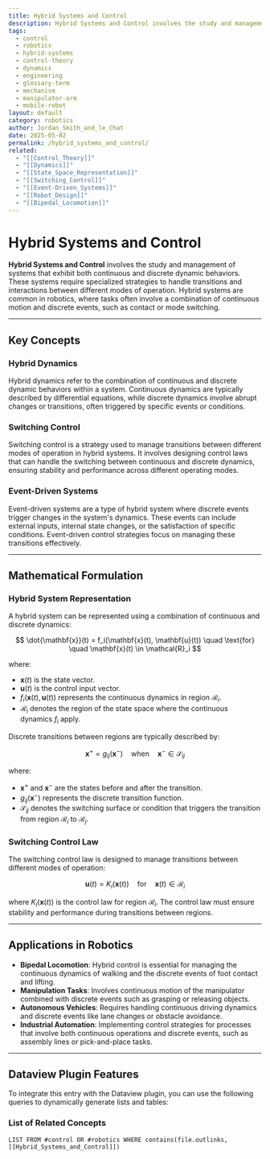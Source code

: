 ```yaml
---
title: Hybrid Systems and Control
description: Hybrid Systems and Control involves the study and management of systems that exhibit both continuous and discrete dynamic behaviors, requiring specialized strategies to handle transitions and interactions between different modes of operation.
tags:
  - control
  - robotics
  - hybrid-systems
  - control-theory
  - dynamics
  - engineering
  - glossary-term
  - mechanism
  - manipulator-arm
  - mobile-robot
layout: default
category: robotics
author: Jordan_Smith_and_le_Chat
date: 2025-05-02
permalink: /hybrid_systems_and_control/
related:
  - "[[Control_Theory]]"
  - "[[Dynamics]]"
  - "[[State_Space_Representation]]"
  - "[[Switching_Control]]"
  - "[[Event-Driven_Systems]]"
  - "[[Robot_Design]]"
  - "[[Bipedal_Locomotion]]"
---
```


# Hybrid Systems and Control

**Hybrid Systems and Control** involves the study and management of systems that exhibit both continuous and discrete dynamic behaviors. These systems require specialized strategies to handle transitions and interactions between different modes of operation. Hybrid systems are common in robotics, where tasks often involve a combination of continuous motion and discrete events, such as contact or mode switching.

---

## Key Concepts

### Hybrid Dynamics

Hybrid dynamics refer to the combination of continuous and discrete dynamic behaviors within a system. Continuous dynamics are typically described by differential equations, while discrete dynamics involve abrupt changes or transitions, often triggered by specific events or conditions.

### Switching Control

Switching control is a strategy used to manage transitions between different modes of operation in hybrid systems. It involves designing control laws that can handle the switching between continuous and discrete dynamics, ensuring stability and performance across different operating modes.

### Event-Driven Systems

Event-driven systems are a type of hybrid system where discrete events trigger changes in the system's dynamics. These events can include external inputs, internal state changes, or the satisfaction of specific conditions. Event-driven control strategies focus on managing these transitions effectively.

---

## Mathematical Formulation

### Hybrid System Representation

A hybrid system can be represented using a combination of continuous and discrete dynamics:

$$
\dot{\mathbf{x}}(t) = f_i(\mathbf{x}(t), \mathbf{u}(t)) \quad \text{for} \quad \mathbf{x}(t) \in \mathcal{R}_i
$$

where:
- $\mathbf{x}(t)$ is the state vector.
- $\mathbf{u}(t)$ is the control input vector.
- $f_i(\mathbf{x}(t), \mathbf{u}(t))$ represents the continuous dynamics in region $\mathcal{R}_i$.
- $\mathcal{R}_i$ denotes the region of the state space where the continuous dynamics $f_i$ apply.

Discrete transitions between regions are typically described by:

$$
\mathbf{x}^+ = g_{ij}(\mathbf{x}^-) \quad \text{when} \quad \mathbf{x}^- \in \mathcal{S}_{ij}
$$

where:
- $\mathbf{x}^+$ and $\mathbf{x}^-$ are the states before and after the transition.
- $g_{ij}(\mathbf{x}^-)$ represents the discrete transition function.
- $\mathcal{S}_{ij}$ denotes the switching surface or condition that triggers the transition from region $\mathcal{R}_i$ to $\mathcal{R}_j$.

### Switching Control Law

The switching control law is designed to manage transitions between different modes of operation:

$$
\mathbf{u}(t) = K_i(\mathbf{x}(t)) \quad \text{for} \quad \mathbf{x}(t) \in \mathcal{R}_i
$$

where $K_i(\mathbf{x}(t))$ is the control law for region $\mathcal{R}_i$. The control law must ensure stability and performance during transitions between regions.

---

## Applications in Robotics

- **Bipedal Locomotion**: Hybrid control is essential for managing the continuous dynamics of walking and the discrete events of foot contact and lifting.
- **Manipulation Tasks**: Involves continuous motion of the manipulator combined with discrete events such as grasping or releasing objects.
- **Autonomous Vehicles**: Requires handling continuous driving dynamics and discrete events like lane changes or obstacle avoidance.
- **Industrial Automation**: Implementing control strategies for processes that involve both continuous operations and discrete events, such as assembly lines or pick-and-place tasks.

---

## Dataview Plugin Features

To integrate this entry with the Dataview plugin, you can use the following queries to dynamically generate lists and tables:

### List of Related Concepts

```dataview
LIST FROM #control OR #robotics WHERE contains(file.outlinks, [[Hybrid_Systems_and_Control]])
